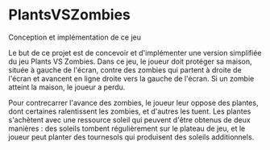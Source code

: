 # PlantsVSZombies
Conception et implémentation de ce jeu

Le but de ce projet est de concevoir et d'implémenter une version simplifiée du jeu Plants VS Zombies.
Dans ce jeu, le joueur doit protéger sa maison, située à gauche de l'écran, contre des zombies qui partent à droite de l'écran
et avancent en ligne droite vers la gauche de l'écran. Si un zombie atteint la maison, le joueur a perdu.

Pour contrecarrer l'avance des zombies, le joueur leur oppose des plantes, dont certaines ralentissent les zombies, et d'autres
les tuent. Les plantes s'achètent avec une ressource soleil qui peuvent d'être obtenus de deux manières : des soleils tombent 
régulièrement sur le plateau de jeu, et le joueur peut planter des tournesols qui produisent des soleils additionnels.
